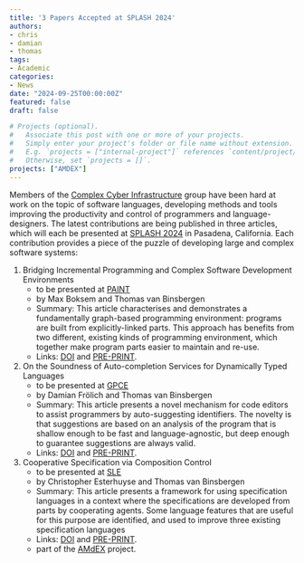 ```yaml
---
title: '3 Papers Accepted at SPLASH 2024'
authors:
- chris
- damian
- thomas
tags:
- Academic
categories:
- News
date: "2024-09-25T00:00:00Z"
featured: false
draft: false

# Projects (optional).
#   Associate this post with one or more of your projects.
#   Simply enter your project's folder or file name without extension.
#   E.g. `projects = ["internal-project"]` references `content/project/deep-learning/index.md`.
#   Otherwise, set `projects = []`.
projects: ["AMDEX"]
---
```


Members of the [Complex Cyber Infrastructure](https://cci-research.nl/) group have been hard at work on the topic of software languages, developing methods and tools improving the productivity and control of programmers and language-designers.
The latest contributions are being published in three articles, which will each be presented at [SPLASH 2024](https://2024.splashcon.org/) in Pasadena, California.
Each contribution provides a piece of the puzzle of developing large and complex software systems:
1. Bridging Incremental Programming and Complex Software Development Environments
	- to be presented at [PAINT](https://2024.splashcon.org/home/paint-2024)
	- by Max Boksem and Thomas van Binsbergen
	- Summary: This article characterises and demonstrates a fundamentally graph-based programming environment: programs are built from explicitly-linked parts. This approach has benefits from two different, existing kinds of programming environment, which together make program parts easier to maintain and re-use.
 	- Links: [DOI](https://doi.org/10.1145/3689488.3689991) and [PRE-PRINT](https://ltvanbinsbergen.nl/files/papers/paint2024.pdf).
2. On the Soundness of Auto-completion Services for Dynamically Typed Languages 
	- to be presented at [GPCE](https://2024.splashcon.org/home/gpce-2024)
	- by Damian Frölich and Thomas van Binsbergen
	- Summary: This article presents a novel mechanism for code editors to assist programmers by auto-suggesting identifiers. The novelty is that suggestions are based on an analysis of the program that is shallow enough to be fast and language-agnostic, but deep enough to guarantee suggestions are always valid.
 	- Links: [DOI](https://doi.org/10.1145/3689484.3690734) and [PRE-PRINT](https://ltvanbinsbergen.nl/files/papers/gpce2024.pdf).
3. Cooperative Specification via Composition Control
 	- to be presented at [SLE](https://2024.splashcon.org/track/sle-2024)
 	- by Christopher Esterhuyse and Thomas van Binsbergen
 	- Summary: This article presents a framework for using specification languages in a context where the specifications are developed from parts by cooperating agents. Some language features that are useful for this purpose are identified, and used to improve three existing specification languages
 	- Links: [DOI](https://doi.org/10.1145/3687997.3695635) and [PRE-PRINT](https://ltvanbinsbergen.nl/files/papers/sle2024.pdf).
 	- part of the [AMdEX](https://amdex.eu/) project.

